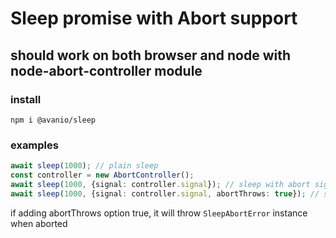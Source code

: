 # Sleep promise with Abort support

## should work on both browser and node with node-abort-controller module

### install
```
npm i @avanio/sleep
```

### examples
```typescript
await sleep(1000); // plain sleep
const controller = new AbortController();
await sleep(1000, {signal: controller.signal}); // sleep with abort signal
await sleep(1000, {signal: controller.signal, abortThrows: true}); // sleep with abort signal and throws SleepAbortError when aborted
```
if adding abortThrows option true, it will throw ```SleepAbortError``` instance when aborted
